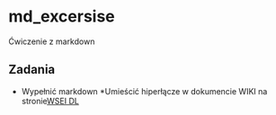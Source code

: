 # md_excersise
Ćwiczenie z markdown
## Zadania 
* Wypełnić markdown
*Umieścić hiperłącze w dokumencie WIKI na stronie[WSEI DL](dl.wsei.lublin.pl)
